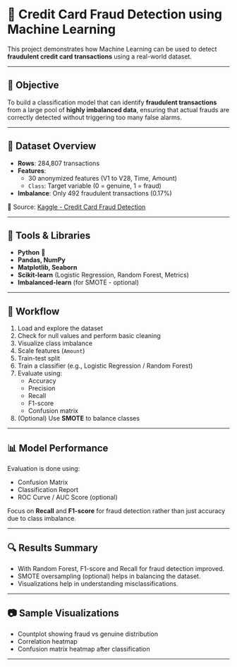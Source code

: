 # 🔐 Credit Card Fraud Detection using Machine Learning

This project demonstrates how Machine Learning can be used to detect **fraudulent credit card transactions** using a real-world dataset.

---

## 🧠 Objective

To build a classification model that can identify **fraudulent transactions** from a large pool of **highly imbalanced data**, ensuring that actual frauds are correctly detected without triggering too many false alarms.

---

## 📁 Dataset Overview

- **Rows**: 284,807 transactions
- **Features**: 
  - 30 anonymized features (V1 to V28, Time, Amount)
  - `Class`: Target variable (0 = genuine, 1 = fraud)
- **Imbalance**: Only 492 fraudulent transactions (0.17%)

📌 Source: [Kaggle - Credit Card Fraud Detection](https://www.kaggle.com/mlg-ulb/creditcardfraud)

---

## 🔧 Tools & Libraries

- **Python** 🐍
- **Pandas, NumPy**
- **Matplotlib, Seaborn**
- **Scikit-learn** (Logistic Regression, Random Forest, Metrics)
- **Imbalanced-learn** (for SMOTE - optional)

---

## 🧪 Workflow

1. Load and explore the dataset
2. Check for null values and perform basic cleaning
3. Visualize class imbalance
4. Scale features (`Amount`)
5. Train-test split
6. Train a classifier (e.g., Logistic Regression / Random Forest)
7. Evaluate using:
   - Accuracy
   - Precision
   - Recall
   - F1-score
   - Confusion matrix
8. (Optional) Use **SMOTE** to balance classes

---

## 📊 Model Performance

Evaluation is done using:
- Confusion Matrix
- Classification Report
- ROC Curve / AUC Score (optional)

Focus on **Recall** and **F1-score** for fraud detection rather than just accuracy due to class imbalance.

---

## 🔍 Results Summary

- With Random Forest, F1-score and Recall for fraud detection improved.
- SMOTE oversampling (optional) helps in balancing the dataset.
- Visualizations help in understanding misclassifications.

---

## 📷 Sample Visualizations

- Countplot showing fraud vs genuine distribution
- Correlation heatmap
- Confusion matrix heatmap after classification

---

